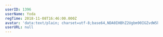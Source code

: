 ```yaml
---
userID: 1396
userName: Yoda
regTime: 2018-11-08T16:46:00.000Z
avatar: 'data:text/plain; charset=utf-8;base64,NDA0IHBhZ2Ugbm90IGZvdW5kCg=='
userURL: null
---
```



